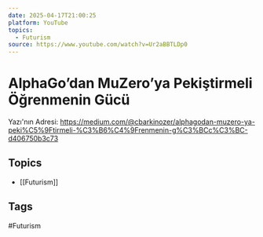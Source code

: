 ```yaml
---
date: 2025-04-17T21:00:25
platform: YouTube
topics:
  - Futurism
source: https://www.youtube.com/watch?v=Ur2aBBTLDp0
---
```

# AlphaGo’dan MuZero’ya Pekiştirmeli Öğrenmenin Gücü

Yazı'nın Adresi: https://medium.com/@cbarkinozer/alphagodan-muzero-ya-peki%C5%9Ftirmeli-%C3%B6%C4%9Frenmenin-g%C3%BCc%C3%BC-d406750b3c73

## Topics
- [[Futurism]]

## Tags
#Futurism